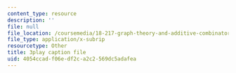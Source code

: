 ```yaml
---
content_type: resource
description: ''
file: null
file_location: /coursemedia/18-217-graph-theory-and-additive-combinatorics-fall-2019/4054ccadf06edf2ca2c2569dc5adafea_YAo1sd4kuOQ.srt
file_type: application/x-subrip
resourcetype: Other
title: 3play caption file
uid: 4054ccad-f06e-df2c-a2c2-569dc5adafea
---
```

